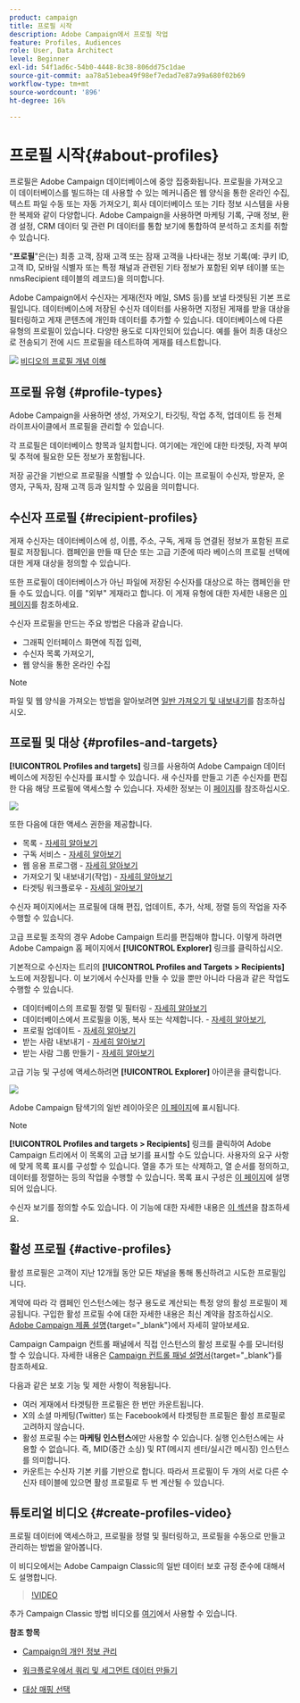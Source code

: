 ```yaml
---
product: campaign
title: 프로필 시작
description: Adobe Campaign에서 프로필 작업
feature: Profiles, Audiences
role: User, Data Architect
level: Beginner
exl-id: 54f1ad6c-54b0-4448-8c38-806dd75c1dae
source-git-commit: aa78a51ebea49f98ef7edad7e87a99a680f02b69
workflow-type: tm+mt
source-wordcount: '896'
ht-degree: 16%

---
```


# 프로필 시작{#about-profiles}



프로필은 Adobe Campaign 데이터베이스에 중앙 집중화됩니다. 프로필을 가져오고 이 데이터베이스를 빌드하는 데 사용할 수 있는 메커니즘은 웹 양식을 통한 온라인 수집, 텍스트 파일 수동 또는 자동 가져오기, 회사 데이터베이스 또는 기타 정보 시스템을 사용한 복제와 같이 다양합니다. Adobe Campaign을 사용하면 마케팅 기록, 구매 정보, 환경 설정, CRM 데이터 및 관련 PI 데이터를 통합 보기에 통합하여 분석하고 조치를 취할 수 있습니다.

&quot;**프로필**&quot;은(는) 최종 고객, 잠재 고객 또는 잠재 고객을 나타내는 정보 기록(예: 쿠키 ID, 고객 ID, 모바일 식별자 또는 특정 채널과 관련된 기타 정보가 포함된 외부 테이블 또는 nmsRecipient 테이블의 레코드)을 의미합니다.

Adobe Campaign에서 수신자는 게재(전자 메일, SMS 등)를 보낼 타겟팅된 기본 프로필입니다. 데이터베이스에 저장된 수신자 데이터를 사용하면 지정된 게재를 받을 대상을 필터링하고 게재 콘텐츠에 개인화 데이터를 추가할 수 있습니다. 데이터베이스에 다른 유형의 프로필이 있습니다. 다양한 용도로 디자인되어 있습니다. 예를 들어 최종 대상으로 전송되기 전에 시드 프로필을 테스트하여 게재를 테스트합니다.

![](assets/do-not-localize/how-to-video.png) [비디오의 프로필 개념 이해](#create-profiles-video)

## 프로필 유형 {#profile-types}

Adobe Campaign을 사용하면 생성, 가져오기, 타깃팅, 작업 추적, 업데이트 등 전체 라이프사이클에서 프로필을 관리할 수 있습니다.

각 프로필은 데이터베이스 항목과 일치합니다. 여기에는 개인에 대한 타겟팅, 자격 부여 및 추적에 필요한 모든 정보가 포함됩니다.

저장 공간을 기반으로 프로필을 식별할 수 있습니다. 이는 프로필이 수신자, 방문자, 운영자, 구독자, 잠재 고객 등과 일치할 수 있음을 의미합니다.

## 수신자 프로필 {#recipient-profiles}

게재 수신자는 데이터베이스에 성, 이름, 주소, 구독, 게재 등 연결된 정보가 포함된 프로필로 저장됩니다. 캠페인을 만들 때 단순 또는 고급 기준에 따라 베이스의 프로필 선택에 대한 게재 대상을 정의할 수 있습니다.

또한 프로필이 데이터베이스가 아닌 파일에 저장된 수신자를 대상으로 하는 캠페인을 만들 수도 있습니다. 이를 &quot;외부&quot; 게재라고 합니다. 이 게재 유형에 대한 자세한 내용은 [이 페이지](../../delivery/using/steps-defining-the-target-population.md#selecting-external-recipients)를 참조하세요.

수신자 프로필을 만드는 주요 방법은 다음과 같습니다.

* 그래픽 인터페이스 화면에 직접 입력,
* 수신자 목록 가져오기,
* 웹 양식을 통한 온라인 수집

>[!NOTE]
>
>파일 및 웹 양식을 가져오는 방법을 알아보려면 [일반 가져오기 및 내보내기](../../platform/using/get-started-data-import-export.md)를 참조하십시오.

## 프로필 및 대상 {#profiles-and-targets}

**[!UICONTROL Profiles and targets]** 링크를 사용하여 Adobe Campaign 데이터베이스에 저장된 수신자를 표시할 수 있습니다. 새 수신자를 만들고 기존 수신자를 편집한 다음 해당 프로필에 액세스할 수 있습니다. 자세한 정보는 이 [페이지](../../platform/using/editing-a-profile.md)를 참조하십시오.

![](assets/d_ncs_user_interface_target_link.png)

또한 다음에 대한 액세스 권한을 제공합니다.

* 목록 - [자세히 알아보기](../../platform/using/creating-and-managing-lists.md)
* 구독 서비스 - [자세히 알아보기](../../delivery/using/managing-subscriptions.md)
* 웹 응용 프로그램 - [자세히 알아보기](../../web/using/about-web-applications.md)
* 가져오기 및 내보내기(작업) - [자세히 알아보기](../../platform/using/about-generic-imports-exports.md)
* 타겟팅 워크플로우 - [자세히 알아보기](../../workflow/using/building-a-workflow.md#implementation-steps-)

수신자 페이지에서는 프로필에 대해 편집, 업데이트, 추가, 삭제, 정렬 등의 작업을 자주 수행할 수 있습니다.

고급 프로필 조작의 경우 Adobe Campaign 트리를 편집해야 합니다. 이렇게 하려면 Adobe Campaign 홈 페이지에서 **[!UICONTROL Explorer]** 링크를 클릭하십시오.

기본적으로 수신자는 트리의 **[!UICONTROL Profiles and Targets > Recipients]** 노드에 저장됩니다. 이 보기에서 수신자를 만들 수 있을 뿐만 아니라 다음과 같은 작업도 수행할 수 있습니다.

* 데이터베이스의 프로필 정렬 및 필터링 - [자세히 알아보기](../../platform/using/filtering-options.md)
* 데이터베이스에서 프로필을 이동, 복사 또는 삭제합니다. - [자세히 알아보기](../../platform/using/managing-profiles.md),
* 프로필 업데이트 - [자세히 알아보기](../../platform/using/updating-data.md)
* 받는 사람 내보내기 - [자세히 알아보기](../../platform/using/exporting-and-importing-profiles.md)
* 받는 사람 그룹 만들기 - [자세히 알아보기](../../platform/using/creating-and-managing-lists.md)

고급 기능 및 구성에 액세스하려면 **[!UICONTROL Explorer]** 아이콘을 클릭합니다.

![](assets/d_ncs_user_interface01.png)

Adobe Campaign 탐색기의 일반 레이아웃은 [이 페이지](../../platform/using/adobe-campaign-explorer.md)에 표시됩니다.

>[!NOTE]
>
>**[!UICONTROL Profiles and targets > Recipients]** 링크를 클릭하여 Adobe Campaign 트리에서 이 목록의 고급 보기를 표시할 수도 있습니다. 사용자의 요구 사항에 맞게 목록 표시를 구성할 수 있습니다. 열을 추가 또는 삭제하고, 열 순서를 정의하고, 데이터를 정렬하는 등의 작업을 수행할 수 있습니다. 목록 표시 구성은 [이 페이지](../../platform/using/adobe-campaign-ui-lists.md)에 설명되어 있습니다.
>
>수신자 보기를 정의할 수도 있습니다. 이 기능에 대한 자세한 내용은 [이 섹션](../../platform/using/access-management-folders.md)을 참조하세요.

## 활성 프로필 {#active-profiles}

활성 프로필은 고객이 지난 12개월 동안 모든 채널을 통해 통신하려고 시도한 프로필입니다.

계약에 따라 각 캠페인 인스턴스에는 청구 용도로 계산되는 특정 양의 활성 프로필이 제공됩니다. 구입한 활성 프로필 수에 대한 자세한 내용은 최신 계약을 참조하십시오. [Adobe Campaign 제품 설명](https://helpx.adobe.com/kr/legal/product-descriptions/adobe-campaign-managed-cloud-services.html){target="_blank"}에서 자세히 알아보세요.

Campaign Campaign 컨트롤 패널에서 직접 인스턴스의 활성 프로필 수를 모니터링할 수 있습니다. 자세한 내용은 [Campaign 컨트롤 패널 설명서](https://experienceleague.adobe.com/docs/control-panel/using/performance-monitoring/active-profiles-monitoring.html){target="_blank"}를 참조하세요.

다음과 같은 보호 기능 및 제한 사항이 적용됩니다.

* 여러 게재에서 타겟팅한 프로필은 한 번만 카운트됩니다.
* X의 소셜 마케팅(Twitter) 또는 Facebook에서 타겟팅한 프로필은 활성 프로필로 고려하지 않습니다.
* 활성 프로필 수는 **마케팅 인스턴스**&#x200B;에만 사용할 수 있습니다. 실행 인스턴스에는 사용할 수 없습니다. 즉, MID(중간 소싱) 및 RT(메시지 센터/실시간 메시징) 인스턴스를 의미합니다.
* 카운트는 수신자 기본 키를 기반으로 합니다. 따라서 프로필이 두 개의 서로 다른 수신자 테이블에 있으면 활성 프로필로 두 번 계산될 수 있습니다.


## 튜토리얼 비디오 {#create-profiles-video}

프로필 데이터에 액세스하고, 프로필을 정렬 및 필터링하고, 프로필을 수동으로 만들고 관리하는 방법을 알아봅니다.

이 비디오에서는 Adobe Campaign Classic의 일반 데이터 보호 규정 준수에 대해서도 설명합니다.

>[!VIDEO](https://video.tv.adobe.com/v/35611?quality=12)

추가 Campaign Classic 방법 비디오를 [여기](https://experienceleague.adobe.com/docs/campaign-classic-learn/tutorials/overview.html?lang=ko)에서 사용할 수 있습니다.

**참조 항목**

* [Campaign의 개인 정보 관리](https://helpx.adobe.com/kr/campaign/kb/acc-privacy.html)

* [워크플로우에서 쿼리 및 세그먼트 데이터 만들기](../../workflow/using/targeting-data.md)

* [대상 매핑 선택](../../delivery/using/selecting-a-target-mapping.md)
